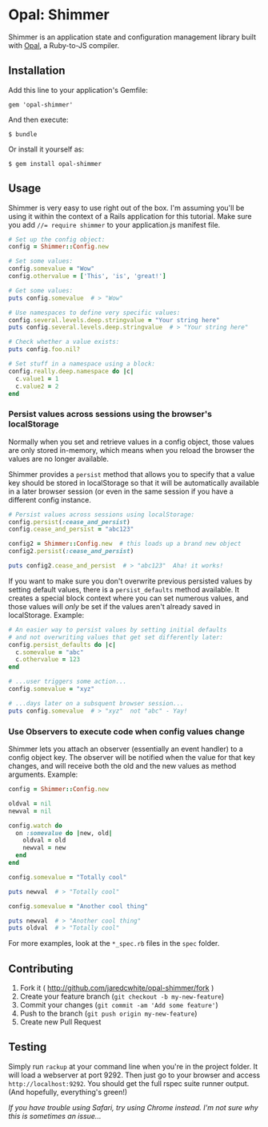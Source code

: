 # Opal: Shimmer

Shimmer is an application state and configuration management library built with [Opal](http://opalrb.org), a Ruby-to-JS compiler.

## Installation

Add this line to your application's Gemfile:

    gem 'opal-shimmer'

And then execute:

    $ bundle

Or install it yourself as:

    $ gem install opal-shimmer

## Usage

Shimmer is very easy to use right out of the box. I'm assuming you'll be using it within the context of a Rails application for this tutorial. Make sure you add `//= require shimmer` to your application.js manifest file.

```ruby
# Set up the config object:
config = Shimmer::Config.new

# Set some values:
config.somevalue = "Wow"
config.othervalue = ['This', 'is', 'great!']

# Get some values:
puts config.somevalue  # > "Wow"

# Use namespaces to define very specific values:
config.several.levels.deep.stringvalue = "Your string here"
puts config.several.levels.deep.stringvalue  # > "Your string here"

# Check whether a value exists:
puts config.foo.nil?

# Set stuff in a namespace using a block:
config.really.deep.namespace do |c|
  c.value1 = 1
  c.value2 = 2
end
```

### Persist values across sessions using the browser's localStorage

Normally when you set and retrieve values in a config object, those values are only stored in-memory, which means when you reload the browser the values are no longer available.

Shimmer provides a `persist` method that allows you to specify that a value key should be stored in localStorage so that it will be automatically available in a later browser session (or even in the same session if you have a different config instance.

```ruby
# Persist values across sessions using localStorage:
config.persist(:cease_and_persist)
config.cease_and_persist = "abc123"

config2 = Shimmer::Config.new  # this loads up a brand new object
config2.persist(:cease_and_persist)

puts config2.cease_and_persist  # > "abc123"  Aha! it works!
```

If you want to make sure you don't overwrite previous persisted values by setting default values, there is a `persist_defaults` method available. It creates a special block context where you can set numerous values, and those values will _only_ be set if the values aren't already saved in localStorage. Example:

```ruby
# An easier way to persist values by setting initial defaults
# and not overwriting values that get set differently later:
config.persist_defaults do |c|
  c.somevalue = "abc"
  c.othervalue = 123
end

# ...user triggers some action...
config.somevalue = "xyz"

# ...days later on a subsquent browser session...
puts config.somevalue  # > "xyz"  not "abc" - Yay!
```

### Use Observers to execute code when config values change

Shimmer lets you attach an observer (essentially an event handler) to a config object key. The observer will be notified when the value for that key changes, and will receive both the old and the new values as method arguments. Example:

```ruby
config = Shimmer::Config.new

oldval = nil
newval = nil

config.watch do
  on :somevalue do |new, old|
    oldval = old
    newval = new
  end
end

config.somevalue = "Totally cool"

puts newval  # > "Totally cool"

config.somevalue = "Another cool thing"

puts newval  # > "Another cool thing"
puts oldval  # > "Totally cool"
```
    
For more examples, look at the `*_spec.rb` files in the `spec` folder.

## Contributing

1. Fork it ( http://github.com/jaredcwhite/opal-shimmer/fork )
2. Create your feature branch (`git checkout -b my-new-feature`)
3. Commit your changes (`git commit -am 'Add some feature'`)
4. Push to the branch (`git push origin my-new-feature`)
5. Create new Pull Request

## Testing

Simply run `rackup` at your command line when you're in the project folder. It will load a webserver at port 9292. Then just go to your browser and access `http://localhost:9292`. You should get the full rspec suite runner output. (And hopefully, everything's green!)

_If you have trouble using Safari, try using Chrome instead. I'm not sure why this is sometimes an issue..._